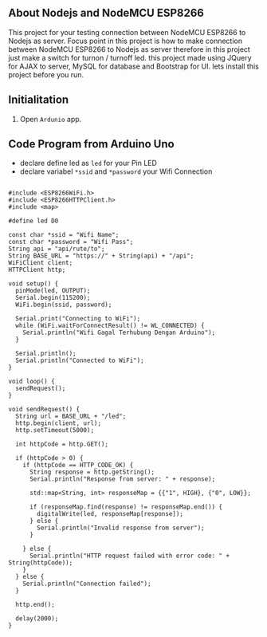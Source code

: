 ## About Nodejs and NodeMCU ESP8266

This project for your testing connection between NodeMCU ESP8266 to Nodejs as server. Focus point in this project is how to make connection between NodeMCU ESP8266 to Nodejs as server therefore in this project just make a switch for turnon / turnoff led. this project made using JQuery for AJAX to server, MySQL for database and Bootstrap for UI. lets install this project before you run.

## Initialitation

1. Open `Ardunio` app.

## Code Program from Arduino Uno

- declare define led as `led` for your Pin LED
- declare variabel `*ssid` and `*password` your Wifi Connection

```

#include <ESP8266WiFi.h>
#include <ESP8266HTTPClient.h>
#include <map>

#define led D0

const char *ssid = "Wifi Name";
const char *password = "Wifi Pass";
String api = "api/rute/to";
String BASE_URL = "https://" + String(api) + "/api";
WiFiClient client;
HTTPClient http;

void setup() {
  pinMode(led, OUTPUT);
  Serial.begin(115200);
  WiFi.begin(ssid, password);

  Serial.print("Connecting to WiFi");
  while (WiFi.waitForConnectResult() != WL_CONNECTED) {
    Serial.println("Wifi Gagal Terhubung Dengan Arduino");
  }

  Serial.println();
  Serial.println("Connected to WiFi");
}

void loop() {
  sendRequest();
}

void sendRequest() {
  String url = BASE_URL + "/led";
  http.begin(client, url);
  http.setTimeout(5000);

  int httpCode = http.GET();

  if (httpCode > 0) {
    if (httpCode == HTTP_CODE_OK) {
      String response = http.getString();
      Serial.println("Response from server: " + response);

      std::map<String, int> responseMap = {{"1", HIGH}, {"0", LOW}};

      if (responseMap.find(response) != responseMap.end()) {
        digitalWrite(led, responseMap[response]);
      } else {
        Serial.println("Invalid response from server");
      }

    } else {
      Serial.println("HTTP request failed with error code: " + String(httpCode));
    }
  } else {
    Serial.println("Connection failed");
  }

  http.end();

  delay(2000);
}

```
